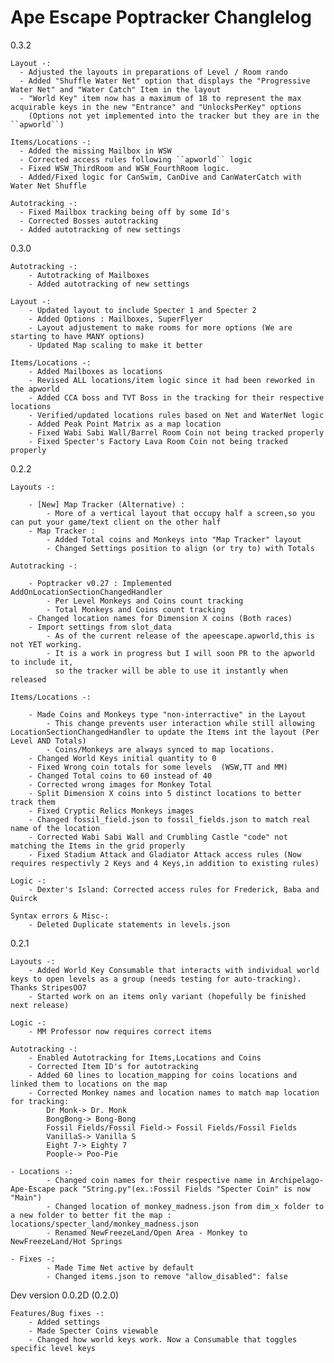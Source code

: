 # Ape Escape Poptracker Changlelog

0.3.2

    Layout -:
      - Adjusted the layouts in preparations of Level / Room rando
      - Added "Shuffle Water Net" option that displays the "Progressive Water Net" and "Water Catch" Item in the layout
      - "World Key" item now has a maximum of 18 to represent the max acquirable keys in the new "Entrance" and "UnlocksPerKey" options
        (Options not yet implemented into the tracker but they are in the ``apworld``)

    Items/Locations -:
      - Added the missing Mailbox in WSW
      - Corrected access rules following ``apworld`` logic
      - Fixed WSW_ThirdRoom and WSW_FourthRoom logic.
      - Added/Fixed logic for CanSwim, CanDive and CanWaterCatch with Water Net Shuffle

    Autotracking -:
      - Fixed Mailbox tracking being off by some Id's
      - Corrected Bosses autotracking
      - Added autotracking of new settings
0.3.0

	Autotracking -:
		- Autotracking of Mailboxes
  		- Added autotracking of new settings
	
	Layout -:
		- Updated layout to include Specter 1 and Specter 2
		- Added Options : Mailboxes, SuperFlyer
  		- Layout adjustement to make rooms for more options (We are starting to have MANY options)
  		- Updated Map scaling to make it better
	
	Items/Locations -:
		- Added Mailboxes as locations
		- Revised ALL locations/item logic since it had been reworked in the apworld
  		- Added CCA boss and TVT Boss in the tracking for their respective locations
		- Verified/updated locations rules based on Net and WaterNet logic
  		- Added Peak Point Matrix as a map location
  		- Fixed Wabi Sabi Wall/Barrel Room Coin not being tracked properly
  		- Fixed Specter's Factory Lava Room Coin not being tracked properly
0.2.2

    Layouts -:

	    - [New] Map Tracker (Alternative) :
            - More of a vertical layout that occupy half a screen,so you can put your game/text client on the other half
        - Map Tracker : 
            - Added Total coins and Monkeys into "Map Tracker" layout
            - Changed Settings position to align (or try to) with Totals

    Autotracking -:

	    - Poptracker v0.27 : Implemented AddOnLocationSectionChangedHandler
            - Per Level Monkeys and Coins count tracking
            - Total Monkeys and Coins count tracking
	    - Changed location names for Dimension X coins (Both races)
        - Import settings from slot_data
            - As of the current release of the apeescape.apworld,this is not YET working. 
            - It is a work in progress but I will soon PR to the apworld to include it,
              so the tracker will be able to use it instantly when released

    Items/Locations -:

	    - Made Coins and Monkeys type "non-interractive" in the Layout
            - This change prevents user interaction while still allowing LocationSectionChangedHandler to update the Items int the layout (Per Level AND Totals)
            - Coins/Monkeys are always synced to map locations.
        - Changed World Keys initial quantity to 0
	    - Fixed Wrong coin totals for some levels  (WSW,TT and MM)
	    - Changed Total coins to 60 instead of 40
	    - Corrected wrong images for Monkey Total
	    - Split Dimension X coins into 5 distinct locations to better track them
	    - Fixed Cryptic Relics Monkeys images
	    - Changed fossil_field.json to fossil_fields.json to match real name of the location
	    - Corrected Wabi Sabi Wall and Crumbling Castle "code" not matching the Items in the grid properly
	    - Fixed Stadium Attack and Gladiator Attack access rules (Now requires respectivly 2 Keys and 4 Keys,in addition to existing rules)
	
    Logic -:
        - Dexter's Island: Corrected access rules for Frederick, Baba and Quirck

    Syntax errors & Misc-:
        - Deleted Duplicate statements in levels.json

0.2.1

    Layouts -:
        - Added World Key Consumable that interacts with individual world keys to open levels as a group (needs testing for auto-tracking). Thanks StripesOO7
        - Started work on an items only variant (hopefully be finished next release)

    Logic -:
        - MM Professor now requires correct items
    
    Autotracking -:
        - Enabled Autotracking for Items,Locations and Coins
        - Corrected Item ID's for autotracking
        - Added 60 lines to location_mapping for coins locations and linked them to locations on the map
        - Corrected Monkey names and location names to match map location for tracking: 
            Dr Monk-> Dr. Monk
            BongBong-> Bong-Bong
            Fossil Fields/Fossil Field-> Fossil Fields/Fossil Fields
            VanillaS-> Vanilla S
            Eight 7-> Eighty 7
            Poople-> Poo-Pie

    - Locations -:
            - Changed coin names for their respective name in Archipelago-Ape-Escape pack "String.py"(ex.:Fossil Fields "Specter Coin" is now "Main")
            - Changed location of monkey_madness.json from dim_x folder to a new folder to better fit the map : locations/specter_land/monkey_madness.json
            - Renamed NewFreezeLand/Open Area - Monkey to NewFreezeLand/Hot Springs

    - Fixes -:
            - Made Time Net active by default
            - Changed items.json to remove "allow_disabled": false
Dev version 0.0.2D (0.2.0)

	Features/Bug fixes -:
		- Added settings
		- Made Specter Coins viewable
		- Changed how world keys work. Now a Consumable that toggles specific level keys

